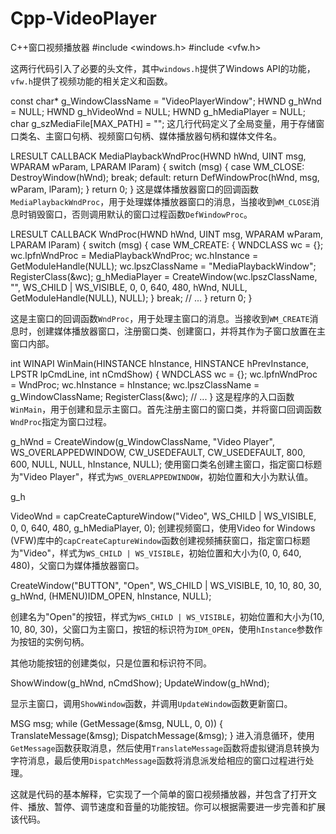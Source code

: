 # Cpp-VideoPlayer
C++窗口视频播放器
#include <windows.h>
#include <vfw.h>

这两行代码引入了必要的头文件，其中`windows.h`提供了Windows API的功能，`vfw.h`提供了视频功能的相关定义和函数。

const char* g_WindowClassName = "VideoPlayerWindow";
HWND g_hWnd = NULL;
HWND g_hVideoWnd = NULL;
HWND g_hMediaPlayer = NULL;
char g_szMediaFile[MAX_PATH] = "";
这几行代码定义了全局变量，用于存储窗口类名、主窗口句柄、视频窗口句柄、媒体播放器句柄和媒体文件名。

LRESULT CALLBACK MediaPlaybackWndProc(HWND hWnd, UINT msg, WPARAM wParam, LPARAM lParam)
{
    switch (msg)
    {
        case WM_CLOSE:
            DestroyWindow(hWnd);
            break;
        default:
            return DefWindowProc(hWnd, msg, wParam, lParam);
    }
    return 0;
}
这是媒体播放器窗口的回调函数`MediaPlaybackWndProc`，用于处理媒体播放器窗口的消息，当接收到`WM_CLOSE`消息时销毁窗口，否则调用默认的窗口过程函数`DefWindowProc`。

LRESULT CALLBACK WndProc(HWND hWnd, UINT msg, WPARAM wParam, LPARAM lParam)
{
    switch (msg)
    {
        case WM_CREATE:
        {
            WNDCLASS wc = {};
            wc.lpfnWndProc = MediaPlaybackWndProc;
            wc.hInstance = GetModuleHandle(NULL);
            wc.lpszClassName = "MediaPlaybackWindow";
            RegisterClass(&wc);
            g_hMediaPlayer = CreateWindow(wc.lpszClassName, "", WS_CHILD | WS_VISIBLE, 0, 0, 640, 480, hWnd, NULL, GetModuleHandle(NULL), NULL);
        }
        break;
        // ...
    }
    return 0;
}

这是主窗口的回调函数`WndProc`，用于处理主窗口的消息。当接收到`WM_CREATE`消息时，创建媒体播放器窗口，注册窗口类、创建窗口，并将其作为子窗口放置在主窗口内部。

int WINAPI WinMain(HINSTANCE hInstance, HINSTANCE hPrevInstance, LPSTR lpCmdLine, int nCmdShow)
{
    WNDCLASS wc = {};
    wc.lpfnWndProc = WndProc;
    wc.hInstance = hInstance;
    wc.lpszClassName = g_WindowClassName;
    RegisterClass(&wc);
    // ...
}
这是程序的入口函数`WinMain`，用于创建和显示主窗口。首先注册主窗口的窗口类，并将窗口回调函数`WndProc`指定为窗口过程。

g_hWnd = CreateWindow(g_WindowClassName, "Video Player", WS_OVERLAPPEDWINDOW, CW_USEDEFAULT, CW_USEDEFAULT, 800, 600, NULL, NULL, hInstance, NULL);
使用窗口类名创建主窗口，指定窗口标题为"Video Player"，样式为`WS_OVERLAPPEDWINDOW`，初始位置和大小为默认值。

g_h

VideoWnd = capCreateCaptureWindow("Video", WS_CHILD | WS_VISIBLE, 0, 0, 640, 480, g_hMediaPlayer, 0);
创建视频窗口，使用Video for Windows (VFW)库中的`capCreateCaptureWindow`函数创建视频捕获窗口，指定窗口标题为"Video"，样式为`WS_CHILD | WS_VISIBLE`，初始位置和大小为(0, 0, 640, 480)，父窗口为媒体播放器窗口。

CreateWindow("BUTTON", "Open", WS_CHILD | WS_VISIBLE, 10, 10, 80, 30, g_hWnd, (HMENU)IDM_OPEN, hInstance, NULL);

创建名为"Open"的按钮，样式为`WS_CHILD | WS_VISIBLE`，初始位置和大小为(10, 10, 80, 30)，父窗口为主窗口，按钮的标识符为`IDM_OPEN`，使用`hInstance`参数作为按钮的实例句柄。

其他功能按钮的创建类似，只是位置和标识符不同。

ShowWindow(g_hWnd, nCmdShow);
UpdateWindow(g_hWnd);

显示主窗口，调用`ShowWindow`函数，并调用`UpdateWindow`函数更新窗口。

MSG msg;
while (GetMessage(&msg, NULL, 0, 0))
{
    TranslateMessage(&msg);
    DispatchMessage(&msg);
}
进入消息循环，使用`GetMessage`函数获取消息，然后使用`TranslateMessage`函数将虚拟键消息转换为字符消息，最后使用`DispatchMessage`函数将消息派发给相应的窗口过程进行处理。

这就是代码的基本解释，它实现了一个简单的窗口视频播放器，并包含了打开文件、播放、暂停、调节速度和音量的功能按钮。你可以根据需要进一步完善和扩展该代码。
